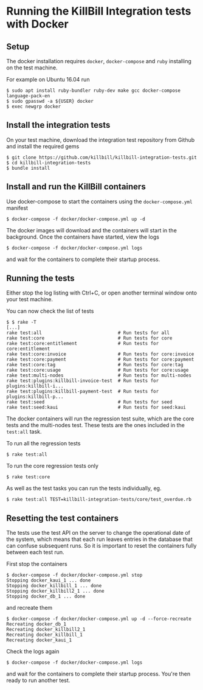 Running the KillBill Integration tests with Docker
==================================================

Setup
-----

The docker installation requires `docker`, `docker-compose` and `ruby`
installing on the test machine.

For example on Ubuntu 16.04 run

```
$ sudo apt install ruby-bundler ruby-dev make gcc docker-compose language-pack-en
$ sudo gpasswd -a ${USER} docker
$ exec newgrp docker
```


Install the integration tests
-----------------------------

On your test machine, download the integration test repository from Github and install the required gems

```
$ git clone https://github.com/killbill/killbill-integration-tests.git
$ cd killbill-integration-tests
$ bundle install
```

Install and run the KillBill containers
---------------------------------------

Use docker-compose to start the containers using the `docker-compose.yml` manifest

```
$ docker-compose -f docker/docker-compose.yml up -d
```

The docker images will download and the containers will start in the background. Once the containers have started, view the logs

```
$ docker-compose -f docker/docker-compose.yml logs
```

and wait for the containers to complete their startup process.

Running the tests
-----------------

Either stop the log listing with Ctrl+C, or open another terminal window onto your test machine.

You can now check the list of tests
```
$ $ rake -T
[...]
rake test:all                            # Run tests for all
rake test:core                           # Run tests for core
rake test:core:entitlement               # Run tests for core:entitlement
rake test:core:invoice                   # Run tests for core:invoice
rake test:core:payment                   # Run tests for core:payment
rake test:core:tag                       # Run tests for core:tag
rake test:core:usage                     # Run tests for core:usage
rake test:multi-nodes                    # Run tests for multi-nodes
rake test:plugins:killbill-invoice-test  # Run tests for plugins:killbill-i...
rake test:plugins:killbill-payment-test  # Run tests for plugins:killbill-p...
rake test:seed                           # Run tests for seed
rake test:seed:kaui                      # Run tests for seed:kaui
```

The docker containers will run the regression test suite, which are the
core tests and the multi-nodes test. These tests are the ones included
in the `test:all` task.

To run all the regression tests

```
$ rake test:all
```

To run the core regression tests only

```
$ rake test:core
```

As well as the test tasks you can run the tests individually, eg.

```
$ rake test:all TEST=killbill-integration-tests/core/test_overdue.rb
```

Resetting the test containers
-----------------------------

The tests use the test API on the server to change the operational date of
the system, which means that each run leaves entries in the database that
can confuse subsequent runs. So it is important to reset the containers
fully between each test run. 

First stop the containers

```
$ docker-compose -f docker/docker-compose.yml stop
Stopping docker_kaui_1 ... done
Stopping docker_killbill_1 ... done
Stopping docker_killbill2_1 ... done
Stopping docker_db_1 ... done
```

and recreate them

```
$ docker-compose -f docker/docker-compose.yml up -d --force-recreate
Recreating docker_db_1
Recreating docker_killbill2_1
Recreating docker_killbill_1
Recreating docker_kaui_1
```

Check the logs again

```
$ docker-compose -f docker/docker-compose.yml logs
```

and wait for the containers to complete their startup process. You're
then ready to run another test.
